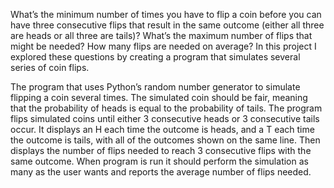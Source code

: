 What’s the minimum number of times you have to flip a coin before you can have
three consecutive flips that result in the same outcome (either all three are heads or
all three are tails)? What’s the maximum number of flips that might be needed? How
many flips are needed on average? In this project I explored these questions
by creating a program that simulates several series of coin flips.

The program that uses Python’s random number generator to simulate flipping
a coin several times. The simulated coin should be fair, meaning that the probability
of heads is equal to the probability of tails. The program flips simulated
coins until either 3 consecutive heads or 3 consecutive tails occur. It displays an H each
time the outcome is heads, and a T each time the outcome is tails, with all of the
outcomes shown on the same line. Then displays the number of flips needed to reach
3 consecutive flips with the same outcome. When program is run it should
perform the simulation as many as the user wants and reports the average number of flips needed.

